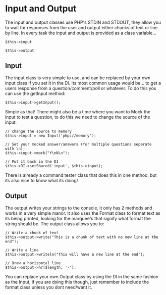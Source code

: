 Input and Output
================

The input and output classes use PHP's STDIN and STDOUT, they allow you to wait for responses from the user and output either chunks of text or line by line. In every task the input and output is provided as a class variable...

	$this->input

	$this->output

## Input

The input class is very simple to use, and can be replaced by your own input class if you set it in the DI. Its most common usage would be... to get a users response from a question/comment/poll or whatever. To do this you can use the getInput method:

	$this->input->getInput();

Simple as that! There might also be a time where you want to Mock the input to test a question, to do this we need to change the source of the input:

	// change the source to memory
	$this->input = new Input('php://memory');

	// Set your mocked answer/answers (for multiple questions seperate with \n);
	$this->input->mock("Y\nN\n");

	// Put it back in the DI
	$this->DI->setShared('input', $this->input);

There is already a command tester class that does this in one method, but its also nice to know what its doing!

## Output

The output writes your strings to the console, it only has 2 methods and works in a very simple manor. It also uses the Format class to format text as its being printed, looking for the marquee's that signify what format the string should be. The output class allows you to:

	// Write a chunk of text
	$this->output->write("This is a chunk of text with no new line at the end");

	// Write a line
	$this->output->writeln("This will have a new line at the end");

	// Draw a horizontal line
	$this->output->hr($length, '-');

You can replace your own Output class by using the DI in the same fashion as the Input, if you are doing this though, just remember to include the format class unless you dont need/want it.
